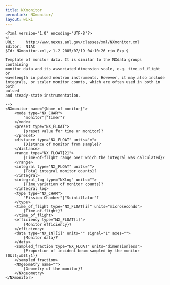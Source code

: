 ```yaml
---
title: NXmonitor
permalink: NXmonitor/
layout: wiki
---
```


    <?xml version="1.0" encoding="UTF-8"?>
    <!--
    URL:     http://www.nexus.anl.gov/classes/xml/NXmonitor.xml
    Editor:  NIAC
    $Id: NXmonitor.xml,v 1.2 2005/07/19 04:10:26 rio Exp $

    Template of monitor data. It is similar to the NXdata groups containing
    monitor data and its associated dimension scale, e.g. time_of_flight or
    wavelength in pulsed neutron instruments. However, it may also include
    integrals, or scalar monitor counts, which are often used in both in both
    pulsed
    and steady-state instrumentation.

    -->
    <NXmonitor name="{Name of monitor}">
        <mode type="NX_CHAR">
            "monitor"|"timer"?
        </mode>
        <preset type="NX_FLOAT">
            {preset value for time or monitor}?
        </preset>
        <distance type="NX_FLOAT" units="m">
            {Distance of monitor from sample}?
        </distance>
        <range type="NX_FLOAT[2]">
            {Time-of-flight range over which the integral was calculated}?
        </range>
        <integral type="NX_FLOAT" units="">
            {Total integral monitor counts}?
        </integral>
        <integral_log type="NXlog" units="">
            {Time variation of monitor counts}?
        </integral_log>
        <type type="NX_CHAR">
            "Fission Chamber"|"Scintillator"?
        </type>
        <time_of_flight type="NX_FLOAT[i]" units="microseconds">
            {Time-of-flight}?
        </time_of_flight>
        <efficiency type="NX_FLOAT[i]">
            {Monitor efficiency}?
        </efficiency>
        <data type="NX_INT[i]" units="" signal="1" axes="">
            {Monitor data}?
        </data>
        <sampled_fraction type="NX_FLOAT" units="dimensionless">
            {Proportion of incident beam sampled by the monitor (0&lt;x&lt;1)}
        </sampled_fraction>
        <NXgeometry name="">
            {Geometry of the monitor}?
        </NXgeometry>
    </NXmonitor>

